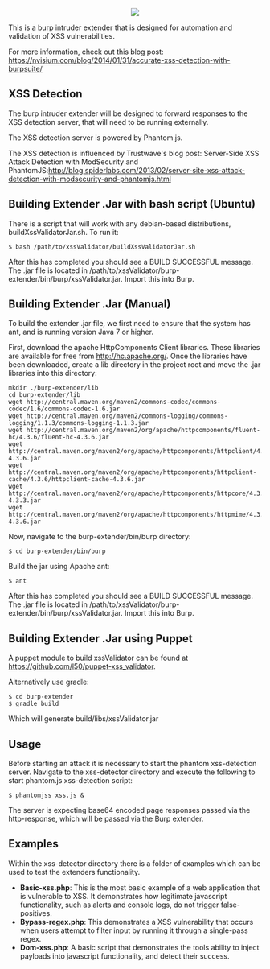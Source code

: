 <p align="center">
<img src="https://raw.githubusercontent.com/nVisium/xssValidator/gh-pages/images/xssValidator.png">
</p>

This is a burp intruder extender that is designed for automation and validation of XSS 
vulnerabilities.

For more information, check out this blog post: https://nvisium.com/blog/2014/01/31/accurate-xss-detection-with-burpsuite/

XSS Detection
-------------

The burp intruder extender will be designed to forward responses to the XSS detection
server, that will need to be running externally. 

The XSS detection server is powered by Phantom.js.

The XSS detection is influenced by Trustwave's blog post: Server-Side XSS Attack Detection with ModSecurity and PhantomJS:http://blog.spiderlabs.com/2013/02/server-site-xss-attack-detection-with-modsecurity-and-phantomjs.html

Building Extender .Jar with bash script (Ubuntu)
----------------------

There is a script that will work with any debian-based distributions,
buildXssValidatorJar.sh. To run it:

    $ bash /path/to/xssValidator/buildXssValidatorJar.sh

After this has completed you should see a BUILD SUCCESSFUL message. The .jar file is located in /path/to/xssValidator/burp-extender/bin/burp/xssValidator.jar. Import this into Burp.

Building Extender .Jar (Manual)
----------------------

To build the extender .jar file, we first need to ensure that the system has ant, and is running version Java 7 or higher.

First, download the apache HttpComponents Client libraries. These libraries are available for free from http://hc.apache.org/. Once the libraries have been downloaded, create a lib directory in the project root and move the .jar libraries into this directory:

```
mkdir ./burp-extender/lib
cd burp-extender/lib 
wget http://central.maven.org/maven2/commons-codec/commons-codec/1.6/commons-codec-1.6.jar
wget http://central.maven.org/maven2/commons-logging/commons-logging/1.1.3/commons-logging-1.1.3.jar
wget http://central.maven.org/maven2/org/apache/httpcomponents/fluent-hc/4.3.6/fluent-hc-4.3.6.jar
wget http://central.maven.org/maven2/org/apache/httpcomponents/httpclient/4.3.6/httpclient-4.3.6.jar
wget http://central.maven.org/maven2/org/apache/httpcomponents/httpclient-cache/4.3.6/httpclient-cache-4.3.6.jar
wget http://central.maven.org/maven2/org/apache/httpcomponents/httpcore/4.3.3/httpcore-4.3.3.jar
wget http://central.maven.org/maven2/org/apache/httpcomponents/httpmime/4.3.6/httpmime-4.3.6.jar
```
 
Now, navigate to the burp-extender/bin/burp directory:

    $ cd burp-extender/bin/burp

Build the jar using Apache ant:

    $ ant

After this has completed you should see a BUILD SUCCESSFUL message. The .jar file is located in /path/to/xssValidator/burp-extender/bin/burp/xssValidator.jar. Import this into Burp.

Building Extender .Jar using Puppet
----------------------

A puppet module to build xssValidator can be found at
https://github.com/l50/puppet-xss_validator.

Alternatively use gradle:

    $ cd burp-extender
    $ gradle build

Which will generate build/libs/xssValidator.jar

Usage
-----

Before starting an attack it is necessary to start the phantom xss-detection server. Navigate to the xss-detector directory and execute the following to start phantom.js xss-detection script:

    $ phantomjss xss.js &

The server is expecting base64 encoded page responses passed via the http-response, which will be passed via the Burp extender. 

Examples
--------

Within the xss-detector directory there is a folder of examples which can be used to test
the extenders functionality.

* **Basic-xss.php**: This is the most basic example of a web application that is vulnerable to XSS. It demonstrates how legitimate javascript functionality, such as alerts and console logs, do not trigger false-positives.
* **Bypass-regex.php**: This demonstrates a XSS vulnerability that occurs when users attempt to filter input by running it through a single-pass regex.
* **Dom-xss.php**: A basic script that demonstrates the tools ability to inject payloads into javascript functionality, and detect their success.
